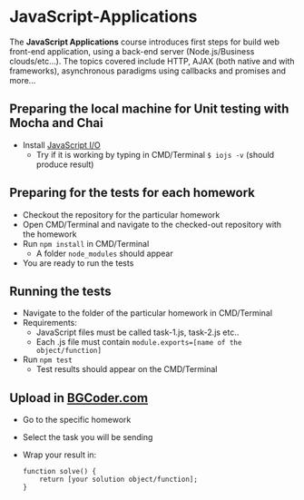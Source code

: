 # JavaScript-Applications

The **JavaScript Applications** course introduces first steps for build web front-end application, using a back-end server (Node.js/Business clouds/etc...). The topics covered include HTTP, AJAX (both native and with frameworks), asynchronous paradigms using callbacks and promises and more...

## Preparing the local machine for Unit testing with Mocha and Chai

*	Install [JavaScript I/O](https://iojs.org/en/index.html "JavaScript I/O")
    *	Try if it is working by typing in CMD/Terminal `$ iojs -v` (should produce result)

## Preparing for the tests for each homework

*   Checkout the repository for the particular homework
*   Open CMD/Terminal and navigate to the checked-out repository with the homework
*   Run `npm install` in CMD/Terminal
    *   A folder `node_modules` should appear
*   You are ready to run the tests

## Running the tests

*   Navigate to the folder of the particular homework in CMD/Terminal
*   Requirements:
    *   JavaScript files must be called task-1.js, task-2.js etc..
    *   Each .js file must contain `module.exports=[name of the object/function]`
*   Run `npm test`
    *   Test results should appear on the CMD/Terminal

## Upload in [BGCoder.com](http://bgcoder.com/)

*   Go to the specific homework
*   Select the task you will be sending
*   Wrap your result in:

        function solve() {
            return [your solution object/function];
        }